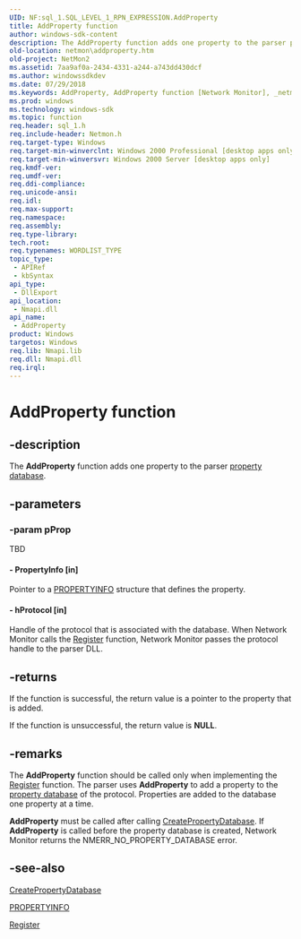 ```yaml
---
UID: NF:sql_1.SQL_LEVEL_1_RPN_EXPRESSION.AddProperty
title: AddProperty function
author: windows-sdk-content
description: The AddProperty function adds one property to the parser property database.
old-location: netmon\addproperty.htm
old-project: NetMon2
ms.assetid: 7aa9af0a-2434-4331-a244-a743dd430dcf
ms.author: windowssdkdev
ms.date: 07/29/2018
ms.keywords: AddProperty, AddProperty function [Network Monitor], _netmon_addproperty, netmon.addproperty, sql_1/AddProperty
ms.prod: windows
ms.technology: windows-sdk
ms.topic: function
req.header: sql_1.h
req.include-header: Netmon.h
req.target-type: Windows
req.target-min-winverclnt: Windows 2000 Professional [desktop apps only]
req.target-min-winversvr: Windows 2000 Server [desktop apps only]
req.kmdf-ver: 
req.umdf-ver: 
req.ddi-compliance: 
req.unicode-ansi: 
req.idl: 
req.max-support: 
req.namespace: 
req.assembly: 
req.type-library: 
tech.root: 
req.typenames: WORDLIST_TYPE
topic_type:
 - APIRef
 - kbSyntax
api_type:
 - DllExport
api_location:
 - Nmapi.dll
api_name:
 - AddProperty
product: Windows
targetos: Windows
req.lib: Nmapi.lib
req.dll: Nmapi.dll
req.irql: 
---
```


# AddProperty function


## -description


The <b>AddProperty</b> function adds one property to the parser <a href="https://msdn.microsoft.com/en-us/library/Ee832004(v=VS.85).aspx">property database</a>.


## -parameters




### -param pProp

TBD




#### - PropertyInfo [in]

Pointer to a 
<a href="https://msdn.microsoft.com/878777ab-141d-4cc5-b0c1-f2ac8f770bf0">PROPERTYINFO</a> structure that defines the property.


#### - hProtocol [in]

Handle of the protocol that is associated with the database. When Network Monitor calls the 
<a href="https://msdn.microsoft.com/b8a2752d-30a6-48f2-90b3-b1430ae983d2">Register</a> function, Network Monitor passes the protocol handle to the parser DLL.


## -returns



If the function is successful, the return value is a pointer to the property that is added.

If the function is unsuccessful, the return value is <b>NULL</b>.




## -remarks



The <b>AddProperty</b> function should be called only when implementing the 
<a href="https://msdn.microsoft.com/b8a2752d-30a6-48f2-90b3-b1430ae983d2">Register</a> function. The parser uses <b>AddProperty</b> to add a property to the <a href="https://msdn.microsoft.com/en-us/library/Ee832004(v=VS.85).aspx">property database</a> of the protocol. Properties are added to the database one property at a time.

<b>AddProperty</b> must be called after calling 
<a href="https://msdn.microsoft.com/0a3be6ae-d7ce-4315-b4f2-b46bcfa25b69">CreatePropertyDatabase</a>. If <b>AddProperty</b> is called before the property database is created, Network Monitor returns the NMERR_NO_PROPERTY_DATABASE error.




## -see-also




<a href="https://msdn.microsoft.com/0a3be6ae-d7ce-4315-b4f2-b46bcfa25b69">CreatePropertyDatabase</a>



<a href="https://msdn.microsoft.com/878777ab-141d-4cc5-b0c1-f2ac8f770bf0">PROPERTYINFO</a>



<a href="https://msdn.microsoft.com/b8a2752d-30a6-48f2-90b3-b1430ae983d2">Register</a>
 

 

